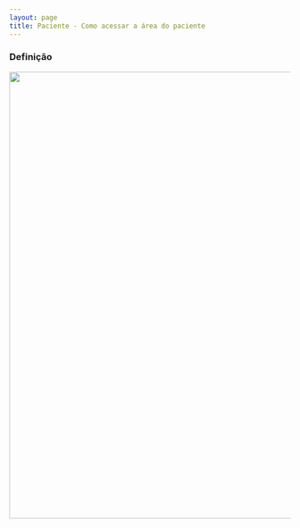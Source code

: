 ```yaml
---
layout: page
title: Paciente - Como acessar a área do paciente
---
```


### Definição

<p align="center">
  <img alt="" src="" width="800">
</p>

